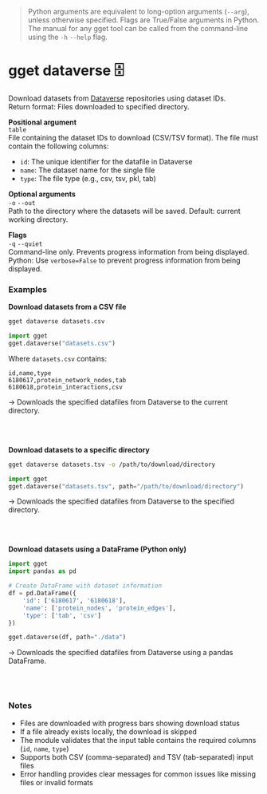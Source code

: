 > Python arguments are equivalent to long-option arguments (`--arg`), unless otherwise specified. Flags are True/False arguments in Python. The manual for any gget tool can be called from the command-line using the `-h` `--help` flag.  
# gget dataverse 🗄️
Download datasets from [Dataverse](https://dataverse.harvard.edu/) repositories using dataset IDs.  
Return format: Files downloaded to specified directory.

**Positional argument**  
`table`  
File containing the dataset IDs to download (CSV/TSV format). The file must contain the following columns:
- `id`: The unique identifier for the datafile in Dataverse
- `name`: The dataset name for the single file
- `type`: The file type (e.g., csv, tsv, pkl, tab)

**Optional arguments**  
`-o` `--out`    
Path to the directory where the datasets will be saved. Default: current working directory.

**Flags**   
`-q` `--quiet`   
Command-line only. Prevents progress information from being displayed.  
Python: Use `verbose=False` to prevent progress information from being displayed.
  
  
### Examples

**Download datasets from a CSV file**

```bash
gget dataverse datasets.csv
```

```python
import gget
gget.dataverse("datasets.csv")
```

Where `datasets.csv` contains:
```
id,name,type
6180617,protein_network_nodes,tab
6180618,protein_interactions,csv
```

&rarr; Downloads the specified datafiles from Dataverse to the current directory.

<br/><br/>

**Download datasets to a specific directory**

```bash
gget dataverse datasets.tsv -o /path/to/download/directory
```

```python
import gget
gget.dataverse("datasets.tsv", path="/path/to/download/directory")
```

&rarr; Downloads the specified datafiles from Dataverse to the specified directory.

<br/><br/>

**Download datasets using a DataFrame (Python only)**

```python
import gget
import pandas as pd

# Create DataFrame with dataset information
df = pd.DataFrame({
    'id': ['6180617', '6180618'],
    'name': ['protein_nodes', 'protein_edges'],
    'type': ['tab', 'csv']
})

gget.dataverse(df, path="./data")
```

&rarr; Downloads the specified datafiles from Dataverse using a pandas DataFrame.

<br/><br/>

### Notes

- Files are downloaded with progress bars showing download status
- If a file already exists locally, the download is skipped
- The module validates that the input table contains the required columns (`id`, `name`, `type`)
- Supports both CSV (comma-separated) and TSV (tab-separated) input files
- Error handling provides clear messages for common issues like missing files or invalid formats
